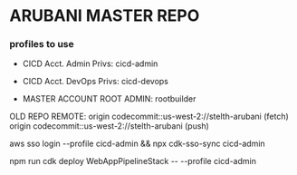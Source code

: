 # ARUBANI MASTER REPO

### profiles to use

- CICD Acct. Admin Privs: cicd-admin
- CICD Acct. DevOps Privs: cicd-devops

- MASTER ACCOUNT ROOT ADMIN: rootbuilder

OLD REPO REMOTE:
origin codecommit::us-west-2://stelth-arubani (fetch)
origin codecommit::us-west-2://stelth-arubani (push)

aws sso login --profile cicd-admin && npx cdk-sso-sync cicd-admin

npm run cdk deploy WebAppPipelineStack -- --profile cicd-admin
